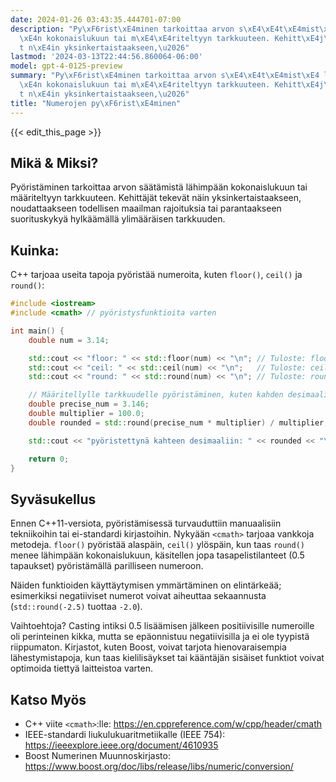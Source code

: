```yaml
---
date: 2024-01-26 03:43:35.444701-07:00
description: "Py\xF6rist\xE4minen tarkoittaa arvon s\xE4\xE4t\xE4mist\xE4 l\xE4himp\xE4\
  \xE4n kokonaislukuun tai m\xE4\xE4riteltyyn tarkkuuteen. Kehitt\xE4j\xE4t tekev\xE4\
  t n\xE4in yksinkertaistaakseen,\u2026"
lastmod: '2024-03-13T22:44:56.860064-06:00'
model: gpt-4-0125-preview
summary: "Py\xF6rist\xE4minen tarkoittaa arvon s\xE4\xE4t\xE4mist\xE4 l\xE4himp\xE4\
  \xE4n kokonaislukuun tai m\xE4\xE4riteltyyn tarkkuuteen. Kehitt\xE4j\xE4t tekev\xE4\
  t n\xE4in yksinkertaistaakseen,\u2026"
title: "Numerojen py\xF6rist\xE4minen"
---
```


{{< edit_this_page >}}

## Mikä & Miksi?
Pyöristäminen tarkoittaa arvon säätämistä lähimpään kokonaislukuun tai määriteltyyn tarkkuuteen. Kehittäjät tekevät näin yksinkertaistaakseen, noudattaakseen todellisen maailman rajoituksia tai parantaakseen suorituskykyä hylkäämällä ylimääräisen tarkkuuden.

## Kuinka:
C++ tarjoaa useita tapoja pyöristää numeroita, kuten `floor()`, `ceil()` ja `round()`:

```C++
#include <iostream>
#include <cmath> // pyöristysfunktioita varten

int main() {
    double num = 3.14;

    std::cout << "floor: " << std::floor(num) << "\n"; // Tuloste: floor: 3
    std::cout << "ceil: " << std::ceil(num) << "\n";   // Tuloste: ceil: 4
    std::cout << "round: " << std::round(num) << "\n"; // Tuloste: round: 3

    // Määritellylle tarkkuudelle pyöristäminen, kuten kahden desimaalin tarkkuuteen:
    double precise_num = 3.146;
    double multiplier = 100.0;
    double rounded = std::round(precise_num * multiplier) / multiplier;

    std::cout << "pyöristettynä kahteen desimaaliin: " << rounded << "\n"; // Tuloste: pyöristettynä kahteen desimaaliin: 3.15

    return 0;
}
```

## Syväsukellus
Ennen C++11-versiota, pyöristämisessä turvauduttiin manuaalisiin tekniikoihin tai ei-standardi kirjastoihin. Nykyään `<cmath>` tarjoaa vankkoja metodeja. `floor()` pyöristää alaspäin, `ceil()` ylöspäin, kun taas `round()` menee lähimpään kokonaislukuun, käsitellen jopa tasapelistilanteet (0.5 tapaukset) pyöristämällä parilliseen numeroon.

Näiden funktioiden käyttäytymisen ymmärtäminen on elintärkeää; esimerkiksi negatiiviset numerot voivat aiheuttaa sekaannusta (`std::round(-2.5)` tuottaa `-2.0`).

Vaihtoehtoja? Casting intiksi 0.5 lisäämisen jälkeen positiivisille numeroille oli perinteinen kikka, mutta se epäonnistuu negatiivisilla ja ei ole tyypistä riippumaton. Kirjastot, kuten Boost, voivat tarjota hienovaraisempia lähestymistapoja, kun taas kielilisäykset tai kääntäjän sisäiset funktiot voivat optimoida tiettyä laitteistoa varten.

## Katso Myös
- C++ viite `<cmath>`:lle: https://en.cppreference.com/w/cpp/header/cmath
- IEEE-standardi liukulukuaritmetiikalle (IEEE 754): https://ieeexplore.ieee.org/document/4610935
- Boost Numerinen Muunnoskirjasto: https://www.boost.org/doc/libs/release/libs/numeric/conversion/
